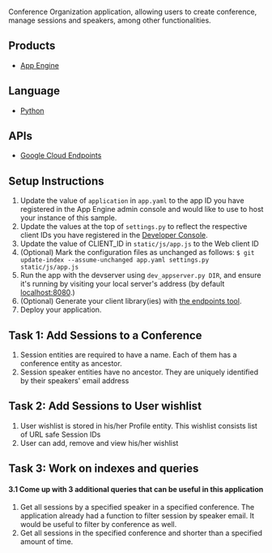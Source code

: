 Conference Organization application, allowing users to create conference, manage sessions and speakers, among other functionalities.

## Products
- [App Engine][1]

## Language
- [Python][2]

## APIs
- [Google Cloud Endpoints][3]

## Setup Instructions
1. Update the value of `application` in `app.yaml` to the app ID you
   have registered in the App Engine admin console and would like to use to host
   your instance of this sample.
1. Update the values at the top of `settings.py` to
   reflect the respective client IDs you have registered in the
   [Developer Console][4].
1. Update the value of CLIENT_ID in `static/js/app.js` to the Web client ID
1. (Optional) Mark the configuration files as unchanged as follows:
   `$ git update-index --assume-unchanged app.yaml settings.py static/js/app.js`
1. Run the app with the devserver using `dev_appserver.py DIR`, and ensure it's running by visiting your local server's address (by default [localhost:8080][5].)
1. (Optional) Generate your client library(ies) with [the endpoints tool][6].
1. Deploy your application.

## Task 1: Add Sessions to a Conference
1. Session entities are required to have a name. Each of them has a conference entity as ancestor.
1. Session speaker entities have no ancestor. They are uniquely identified by their speakers' email address

## Task 2: Add Sessions to User wishlist
1. User wishlist is stored in his/her Profile entity. This wishlist consists list of URL safe Session IDs
1. User can add, remove and view his/her wishlist

## Task 3: Work on indexes and queries

#### 3.1 Come up with 3 additional queries that can be useful in this application
1. Get all sessions by a specified speaker in a specified conference. The application already had a function to filter session by speaker email. It would be useful to filter by conference as well.
1. Get all sessions in the specified conference and shorter than a specified amount of time.


[1]: https://developers.google.com/appengine
[2]: http://python.org
[3]: https://developers.google.com/appengine/docs/python/endpoints/
[4]: https://console.developers.google.com/
[5]: https://localhost:8080/
[6]: https://developers.google.com/appengine/docs/python/endpoints/endpoints_tool
